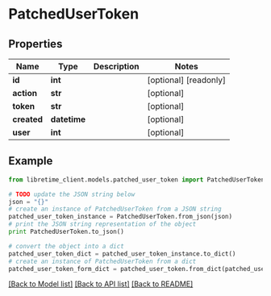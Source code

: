 # PatchedUserToken


## Properties
Name | Type | Description | Notes
------------ | ------------- | ------------- | -------------
**id** | **int** |  | [optional] [readonly] 
**action** | **str** |  | [optional] 
**token** | **str** |  | [optional] 
**created** | **datetime** |  | [optional] 
**user** | **int** |  | [optional] 

## Example

```python
from libretime_client.models.patched_user_token import PatchedUserToken

# TODO update the JSON string below
json = "{}"
# create an instance of PatchedUserToken from a JSON string
patched_user_token_instance = PatchedUserToken.from_json(json)
# print the JSON string representation of the object
print PatchedUserToken.to_json()

# convert the object into a dict
patched_user_token_dict = patched_user_token_instance.to_dict()
# create an instance of PatchedUserToken from a dict
patched_user_token_form_dict = patched_user_token.from_dict(patched_user_token_dict)
```
[[Back to Model list]](../README.md#documentation-for-models) [[Back to API list]](../README.md#documentation-for-api-endpoints) [[Back to README]](../README.md)


